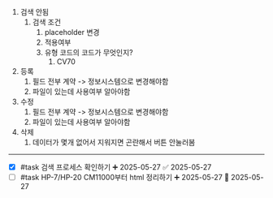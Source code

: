 1. 검색 안됨
	1. 검색 조건
		1. placeholder 변경
		2. 적용여부
		3. 유형 코드의 코드가 무엇인지?
			1. CV70
2. 등록
	1. 필드 전부 계약 -> 정보시스템으로 변경해야함
	2. 파일이 있는데 사용여부 알아야함
3. 수정
	1. 필드 전부 계약 -> 정보시스템으로 변경해야함
	2. 파일이 있는데 사용여부 알아야함
4. 삭제
	1. 데이터가 몇개 없어서 지워지면 곤란해서 버튼 안눌러봄

****
- [x] #task 검색 프로세스 확인하기 ➕ 2025-05-27 ✅ 2025-05-27
- [ ] #task HP-7/HP-20 CM11000부터 html 정리하기 ➕ 2025-05-27 🛫 2025-05-27